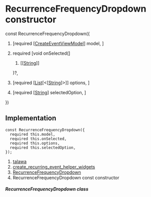 
<div>

# RecurrenceFrequencyDropdown constructor

</div>


const RecurrenceFrequencyDropdown({

1.  [required
    [[CreateEventViewModel](../../view_model_after_auth_view_models_event_view_models_create_event_view_model/CreateEventViewModel-class.md)]
    model, ]
2.  required [void
    onSelected(]
    1.  [[[String](https://api.flutter.dev/flutter/dart-core/String-class.md)]]

    )?,
3.  [required
    [[List](https://api.flutter.dev/flutter/dart-core/List-class.html)[\<[[String](https://api.flutter.dev/flutter/dart-core/String-class.html)]\>]]
    options, ]
4.  [required
    [[String](https://api.flutter.dev/flutter/dart-core/String-class.html)]
    selectedOption, ]

})



## Implementation

``` language-dart
const RecurrenceFrequencyDropdown({
  required this.model,
  required this.onSelected,
  required this.options,
  required this.selectedOption,
});
```







1.  [talawa](../../index.md)
2.  [create_recurring_event_helper_widgets](../../widgets_create_recurring_event_helper_widgets/)
3.  [RecurrenceFrequencyDropdown](../../widgets_create_recurring_event_helper_widgets/RecurrenceFrequencyDropdown-class.md)
4.  RecurrenceFrequencyDropdown const constructor

##### RecurrenceFrequencyDropdown class







